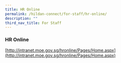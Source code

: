 ```yaml
---
title: HR Online
permalink: /hildan-connect/for-staff/hr-online/
description: ""
third_nav_title: For Staff
---
```

### HR Online

[http://intranet.moe.gov.sg/hronline/Pages/Home.aspx](http://intranet.moe.gov.sg/hronline/Pages/Home.aspx)